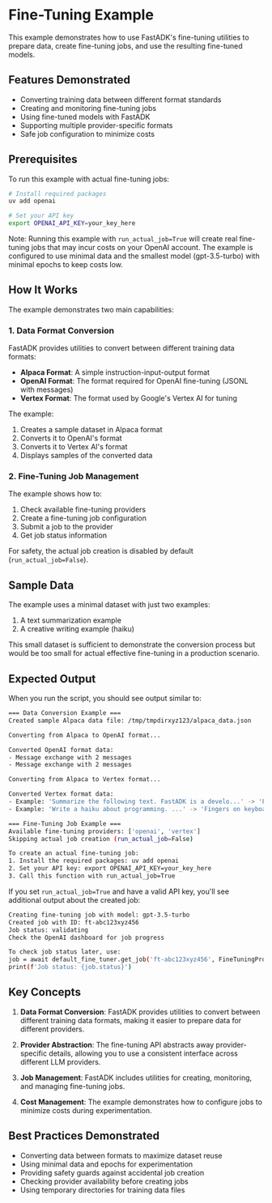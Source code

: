 # Fine-Tuning Example

This example demonstrates how to use FastADK's fine-tuning utilities to prepare data, create fine-tuning jobs, and use the resulting fine-tuned models.

## Features Demonstrated

- Converting training data between different format standards
- Creating and monitoring fine-tuning jobs
- Using fine-tuned models with FastADK
- Supporting multiple provider-specific formats
- Safe job configuration to minimize costs

## Prerequisites

To run this example with actual fine-tuning jobs:

```bash
# Install required packages
uv add openai

# Set your API key
export OPENAI_API_KEY=your_key_here
```

Note: Running this example with `run_actual_job=True` will create real fine-tuning jobs that may incur costs on your OpenAI account. The example is configured to use minimal data and the smallest model (gpt-3.5-turbo) with minimal epochs to keep costs low.

## How It Works

The example demonstrates two main capabilities:

### 1. Data Format Conversion

FastADK provides utilities to convert between different training data formats:

- **Alpaca Format**: A simple instruction-input-output format
- **OpenAI Format**: The format required for OpenAI fine-tuning (JSONL with messages)
- **Vertex Format**: The format used by Google's Vertex AI for tuning

The example:

1. Creates a sample dataset in Alpaca format
2. Converts it to OpenAI's format
3. Converts it to Vertex AI's format
4. Displays samples of the converted data

### 2. Fine-Tuning Job Management

The example shows how to:

1. Check available fine-tuning providers
2. Create a fine-tuning job configuration
3. Submit a job to the provider
4. Get job status information

For safety, the actual job creation is disabled by default (`run_actual_job=False`).

## Sample Data

The example uses a minimal dataset with just two examples:

1. A text summarization example
2. A creative writing example (haiku)

This small dataset is sufficient to demonstrate the conversion process but would be too small for actual effective fine-tuning in a production scenario.

## Expected Output

When you run the script, you should see output similar to:

```bash
=== Data Conversion Example ===
Created sample Alpaca data file: /tmp/tmpdirxyz123/alpaca_data.json

Converting from Alpaca to OpenAI format...

Converted OpenAI format data:
- Message exchange with 2 messages
- Message exchange with 2 messages

Converting from Alpaca to Vertex format...

Converted Vertex format data:
- Example: 'Summarize the following text. FastADK is a develo...' -> 'FastADK is a framework that simplifies AI agent dev...'
- Example: 'Write a haiku about programming. ...' -> 'Fingers on keyboard Logic flows through lines of co...'

=== Fine-Tuning Job Example ===
Available fine-tuning providers: ['openai', 'vertex']
Skipping actual job creation (run_actual_job=False)

To create an actual fine-tuning job:
1. Install the required packages: uv add openai
2. Set your API key: export OPENAI_API_KEY=your_key_here
3. Call this function with run_actual_job=True
```

If you set `run_actual_job=True` and have a valid API key, you'll see additional output about the created job:

```bash
Creating fine-tuning job with model: gpt-3.5-turbo
Created job with ID: ft-abc123xyz456
Job status: validating
Check the OpenAI dashboard for job progress

To check job status later, use:
job = await default_fine_tuner.get_job('ft-abc123xyz456', FineTuningProvider.OPENAI)
print(f'Job status: {job.status}')
```

## Key Concepts

1. **Data Format Conversion**: FastADK provides utilities to convert between different training data formats, making it easier to prepare data for different providers.

2. **Provider Abstraction**: The fine-tuning API abstracts away provider-specific details, allowing you to use a consistent interface across different LLM providers.

3. **Job Management**: FastADK includes utilities for creating, monitoring, and managing fine-tuning jobs.

4. **Cost Management**: The example demonstrates how to configure jobs to minimize costs during experimentation.

## Best Practices Demonstrated

- Converting data between formats to maximize dataset reuse
- Using minimal data and epochs for experimentation
- Providing safety guards against accidental job creation
- Checking provider availability before creating jobs
- Using temporary directories for training data files
